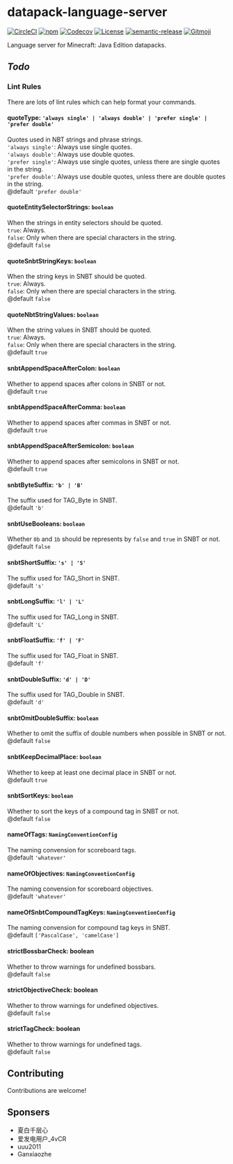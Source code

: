 # datapack-language-server

[![CircleCI](https://img.shields.io/circleci/build/github/SPGoding/datapack-language-server.svg?logo=circleci&style=flat-square)](https://circleci.com/gh/SPGoding/datapack-language-server)
[![npm](https://img.shields.io/npm/v/datapack-language-server.svg?logo=npm&style=flat-square)](https://npmjs.com/package/datapack-language-server)
[![Codecov](https://img.shields.io/codecov/c/gh/SPGoding/datapack-language-server.svg?logo=codecov&style=flat-square)](https://codecov.io/gh/SPGoding/datapack-language-server)
[![License](https://img.shields.io/github/license/SPGoding/datapack-language-server.svg?style=flat-square)](https://github.com/SPGoding/datapack-language-server/blob/master/LICENSE)
[![semantic-release](https://img.shields.io/badge/%20%20%F0%9F%93%A6%F0%9F%9A%80-semantic--release-e10079.svg?style=flat-square)](https://github.com/semantic-release/semantic-release)
[![Gitmoji](https://img.shields.io/badge/gitmoji-%20😜%20😍-FFDD67.svg?style=flat-square)](https://gitmoji.carloscuesta.me/)

Language server for Minecraft: Java Edition datapacks.

## _Todo_

### Lint Rules

There are lots of lint rules which can help format your commands.

#### quoteType: `'always single' | 'always double' | 'prefer single' | 'prefer double'`

Quotes used in NBT strings and phrase strings.  
`'always single'`: Always use single quotes.  
`'always double'`: Always use double quotes.  
`'prefer single'`: Always use single quotes, unless there are single quotes in the string.  
`'prefer double'`: Always use double quotes, unless there are double quotes in the string.  
@default `'prefer double'`  

#### quoteEntitySelectorStrings: `boolean`

When the strings in entity selectors should be quoted.  
`true`: Always.  
`false`: Only when there are special characters in the string.  
@default `false`

#### quoteSnbtStringKeys: `boolean`

When the string keys in SNBT should be quoted.  
`true`: Always.  
`false`: Only when there are special characters in the string.  
@default `false`

#### quoteNbtStringValues: `boolean`

When the string values in SNBT should be quoted.  
`true`: Always.  
`false`: Only when there are special characters in the string.  
@default `true`

#### snbtAppendSpaceAfterColon: `boolean`

Whether to append spaces after colons in SNBT or not.  
@default `true`

#### snbtAppendSpaceAfterComma: `boolean`

Whether to append spaces after commas in SNBT or not.  
@default `true`

#### snbtAppendSpaceAfterSemicolon: `boolean`

Whether to append spaces after semicolons in SNBT or not.  
@default `true`

#### snbtByteSuffix: `'b' | 'B'`

The suffix used for TAG_Byte in SNBT.  
@default `'b'`

#### snbtUseBooleans: `boolean`

Whether `0b` and `1b` should be represents by `false` and `true` in SNBT or not.  
@default `false`

#### snbtShortSuffix: `'s' | 'S'`

The suffix used for TAG_Short in SNBT.  
@default `'s'`

#### snbtLongSuffix: `'l' | 'L'`

The suffix used for TAG_Long in SNBT.  
@default `'L'`

#### snbtFloatSuffix: `'f' | 'F'`

The suffix used for TAG_Float in SNBT.  
@default `'f'`

#### snbtDoubleSuffix: `'d' | 'D'`

The suffix used for TAG_Double in SNBT.  
@default `'d'`

#### snbtOmitDoubleSuffix: `boolean`

Whether to omit the suffix of double numbers when possible in SNBT or not.  
@default `false`

#### snbtKeepDecimalPlace: `boolean`

Whether to keep at least one decimal place in SNBT or not.  
@default `true`

#### snbtSortKeys: `boolean`

Whether to sort the keys of a compound tag in SNBT or not.  
@default `false`

#### nameOfTags: `NamingConventionConfig`

The naming convension for scoreboard tags.  
@default `'whatever'`

#### nameOfObjectives: `NamingConventionConfig`

The naming convension for scoreboard objectives.  
@default `'whatever'`

#### nameOfSnbtCompoundTagKeys: `NamingConventionConfig`

The naming convension for compound tag keys in SNBT.  
@default `['PascalCase', 'camelCase']`

#### strictBossbarCheck: boolean

Whether to throw warnings for undefined bossbars.  
@default `false`

#### strictObjectiveCheck: boolean

Whether to throw warnings for undefined objectives.  
@default `false`

#### strictTagCheck: boolean

Whether to throw warnings for undefined tags.  
@default `false`

## Contributing

Contributions are welcome!

## Sponsers

- 夏白千层心
- 爱发电用户_4vCR
- uuu2011
- Ganxiaozhe

